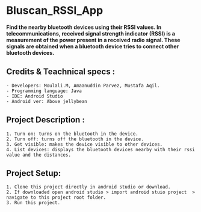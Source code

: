 # Bluscan_RSSI_App

**Find the nearby bluetooth devices using their RSSI values.
In telecommunications, received signal strength indicator (RSSI) is a measurement of the power present in a received radio signal.
These signals are obtained when a bluetooth device tries to connect other bluetooth devices.**

## Credits & Teachnical specs :
```
- Developers: Moulali.M, Amaanuddin Parvez, Mustafa Aqil.
- Programming language: Java
- IDE: Android Studio
- Android ver: Above jellybean
```
## Project Description :
```
1. Turn on: turns on the bluetooth in the device.
2. Turn off: turns off the bluetooth in the device.
3. Get visible: makes the device visible to other devices.
4. List devices: displays the bluetooth devices nearby with their rssi value and the distances.
```

## Project Setup:
```
1. Clone this project directly in android studio or download.
2. If downloaded open android studio > import android stuio project  > navigate to this project root folder.
3. Run this project.
```
